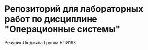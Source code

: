 # Репозиторий для лабораторных работ по дисциплине "Операционные системы"
Резуник Людмила
Группа БПИ198
